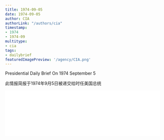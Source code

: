 ```yaml
---
title: 1974-09-05
date: 1974-09-05
author: CIA 
authorLink: "/authors/cia"
timestamp: 
- 1974
- 1974-09
multitype: 
- cia
tags: 
- dailybrief
featuredImagePreview: '/agency/CIA.png'
---
```



Presidential Daily Brief On 1974 September 5

此情报简报于1974年9月5日被递交给时任美国总统

<!--more-->





<div id="over" style="width:100%; overflow:hidden"> <iframe id="sFrame" name="sFrame" frameborder="no" border="0"  allowfullscreen marginwidth="0" scrolling="no" src = " /CIA/1974-09-05.html "  style = " position:absulute; width: 806px; top: 300;" > </iframe> </div>
